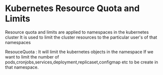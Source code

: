 # Kubernetes Resource Quota and Limits

Resource quota and limits are applied to namespaces in the kubernetes cluster
It is used to limit the cluster resources to the particular user's of that namespaces

ResouceQuota : It will limit the kubernetes objects in the namespace
If we want to limit the number of pods,cronjobs,services,deployment,replicaset,configmap etc to be create in that namespace.
